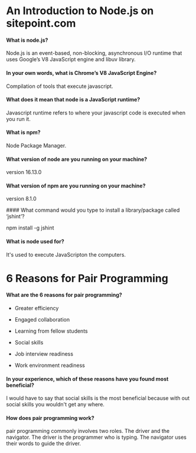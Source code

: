 # An Introduction to Node.js on sitepoint.com

#### What is node.js?

Node.js is an event-based, non-blocking, asynchronous I/O runtime that uses Google’s V8 JavaScript engine and libuv library.

#### In your own words, what is Chrome’s V8 JavaScript Engine?

Compilation of tools that execute javascript.

#### What does it mean that node is a JavaScript runtime?

Javascript runtime refers to where your javascript code is executed when you run it.

#### What is npm?

Node Package Manager.

#### What version of node are you running on your machine?

version 16.13.0

#### What version of npm are you running on your machine?

version 8.1.0

#### What command would you type to install a library/package called ‘jshint’?

npm install -g jshint

#### What is node used for?

It's used to execute JavaScripton the computers.

# 6 Reasons for Pair Programming

#### What are the 6 reasons for pair programming?

- Greater efficiency

- Engaged collaboration

- Learning from fellow students

- Social skills

- Job interview readiness

- Work environment readiness

#### In your experience, which of these reasons have you found most beneficial?

I would have to say that social skills is the most beneficial because with out social skills you wouldn't get any where.

#### How does pair programming work?

pair programming commonly involves two roles. The driver and the navigator. The driver is the programmer who is typing. The navigator uses their words to guide the driver.